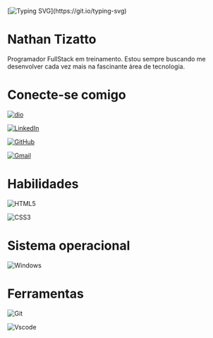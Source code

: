 [![Typing SVG](https://readme-typing-svg.demolab.com?font=Fira+Code&weight=900&size=22&pause=1000&color=000000&center=true&random=false&width=435&lines=Seja+bem+vindo(a)+ao+meu+Readme!)](https://git.io/typing-svg)
# Nathan Tizatto

Programador FullStack em treinamento. Estou sempre buscando me desenvolver cada vez mais na fascinante área de tecnologia.

# Conecte-se comigo

[![dio](https://img.shields.io/badge/PERFILDIO-012345?style=for-the-badge&logo=&logoColor=white)](https://www.dio.me/users/tizattonathan)

[![LinkedIn](https://img.shields.io/badge/LinkedIn-0077B5?style=for-the-badge&logo=linkedin&logoColor=white)](www.linkedin.com/in/nathan-tizatto-faggion-7a3884267)

[![GitHub](https://img.shields.io/badge/GitHub-100000?style=for-the-badge&logo=github&logoColor=white)](https://github.com/nathantizatto)

[![Gmail](https://img.shields.io/badge/Gmail-333333?style=for-the-badge&logo=gmail&logoColor=red)](mailto:tizattonathan@gmail.com)

# Habilidades

![HTML5](https://img.shields.io/badge/HTML5-E34F26?style=for-the-badge&logo=html5&logoColor=white)

![CSS3](https://img.shields.io/badge/CSS3-1572B6?style=for-the-badge&logo=css3&logoColor=white)

# Sistema operacional

![Windows](https://img.shields.io/badge/Windows-000?style=for-the-badge&logo=windows&logoColor=2CA5E0)

# Ferramentas

![Git](https://img.shields.io/badge/GIT-E44C30?style=for-the-badge&logo=git&logoColor=white)

![Vscode](https://img.shields.io/badge/Vscode-007ACC?style=for-the-badge&logo=visual-studio-code&logoColor=white)

